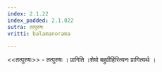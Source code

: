 ```yaml
---
index: 2.1.22
index_padded: 2.1.022
sutra: तत्पुरुषः
vritti: balamanorama

---
```

<<तत्पुरुषः>> - तत्पुरुषः । प्रागिति ।शेषो बहुव्रीहि॑रित्यनः प्रागित्यर्थः । 